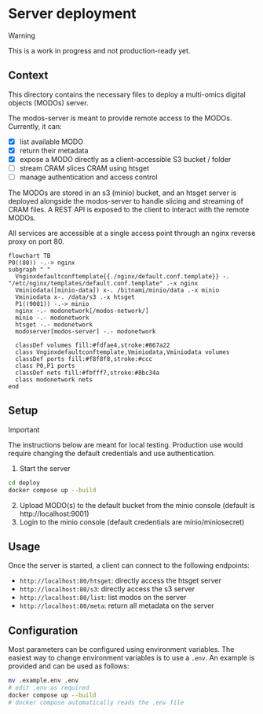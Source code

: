 # Server deployment

> [!WARNING]
> This is a work in progress and not production-ready yet.

## Context

This directory contains the necessary files to deploy a multi-omics digital objects (MODOs) server.

The modos-server is meant to provide remote access to the MODOs. Currently, it can:

- [x] list available MODO
- [x] return their metadata
- [x] expose a MODO directly as a client-accessible S3 bucket / folder
- [ ] stream CRAM slices CRAM using htsget
- [ ] manage authentication and access control

The MODOs are stored in an s3 (minio) bucket, and an htsget server is deployed alongside the modos-server to handle slicing and streaming of CRAM files. A REST API is exposed to the client to interact with the remote MODOs.

All services are accessible at a single access point through an nginx reverse proxy on port 80.

```mermaid
flowchart TB
P0((80)) -.-> nginx
subgraph " "
  Vnginxdefaultconftemplate{{./nginx/default.conf.template}} -. "/etc/nginx/templates/default.conf.template" .-x nginx
  Vminiodata([minio-data]) x-. /bitnami/minio/data .-x minio
  Vminiodata x-. /data/s3 .-x htsget
  P1((9001)) -.-> minio
  nginx -.- modonetwork[/modos-network/]
  minio -.- modonetwork
  htsget -.- modonetwork
  modoserver[modos-server] -.- modonetwork

  classDef volumes fill:#fdfae4,stroke:#867a22
  class Vnginxdefaultconftemplate,Vminiodata,Vminiodata volumes
  classDef ports fill:#f8f8f8,stroke:#ccc
  class P0,P1 ports
  classDef nets fill:#fbfff7,stroke:#8bc34a
  class modonetwork nets
end

```

## Setup

> [!IMPORTANT]
> The instructions below are meant for local testing.
> Production use would require changing the default
> credentials and use authentication.

1. Start the server

```sh
cd deploy
docker compose up --build
```

2. Upload MODO(s) to the default bucket from the minio console (default is http://localhost:9001)
3. Login to the minio console (default credentials are minio/miniosecret)

## Usage

Once the server is started, a client can connect to the following endpoints:

- `http://localhost:80/htsget`: directly access the htsget server
- `http://localhost:80/s3`: directly access the s3 server
- `http://localhost:80/list`: list modos on the server
- `http://localhost:80/meta`: return all metadata on the server

## Configuration

Most parameters can be configured using environment variables.
The easiest way to change environment variables is to use a `.env`. An example is provided and can be used as follows:

```sh
mv .example.env .env
# edit .env as required
docker compose up --build
# docker compose automatically reads the .env file
```
